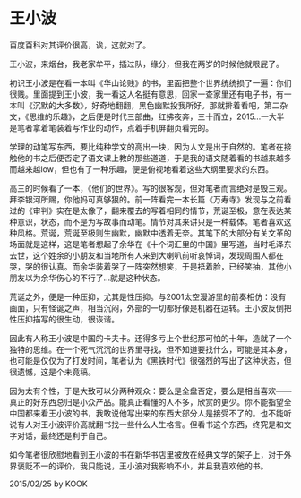 # 王小波

百度百科对其评价很高，诶，这就对了。

王小波，来烟台，我老家牟平，插过队，缘分，但我在两岁的时候他就哏屁了。

初识王小波是在看一本叫《华山论贱》的书，里面把整个世界统统损了一遍：你们很贱。里面提到王小波，我一看这人名挺有意思，回家一查家里还有电子书，有一本叫《沉默的大多数》，好奇地翻翻，黑色幽默投我所好。那就排着看吧，第二杂文，《思维的乐趣》，之后便是时代三部曲，红拂夜奔，三十而立，2015…一大半是笔者拿着笔装着写作业的动作，点着手机屏翻页看完的。

学理的动笔写东西，要比纯种学文的高出一块，因为人文是出于自然的。笔者在接触他的书之后便否定了语文课上教的那些道道，于是我的语文随着看的书越来越多而越来越low，但也有了一种乐趣，便是俯视地看着这些大纲里要求的东西。

高三的时候看了一本，《他们的世界》。写的很客观，但对笔者而言绝对是毁三观。拜李银河所赐，你他妈可真够狠的。前一阵看完一本长篇《万寿寺》发现与之前看过的《审判》实在是太像了，翻来覆去的写着相同的情节，荒诞至极，意在表达某种意识，状态，而不是为写故事而动笔。情节对其来讲只是一种载体。笔者喜欢这种风格。荒诞，荒诞至极则生幽默，幽默中透着无奈。其笔下的大部分有关文革的场面就是这样，这是笔者想起了余华在《十个词汇里的中国》里写道，当时毛泽东去世，这个姓余的小朋友和当地所有人来到大喇叭前听哀悼词，发现周围人都在哭，哭的很认真。而余华装着哭了一阵突然想笑，于是捂着脸，已经笑抽，其他小朋友以为余华伤心的不行了…就是这种状态。

荒诞之外，便是一种压抑，尤其是性压抑。与2001太空漫游里的前奏相仿：没有画面，只有怪诞之声，相当沉闷，外部的一切都好像是机器在运转。王小波反倒把性压抑描写的很生动，很诙谐。

因此有人称王小波是中国的卡夫卡。还得多亏上个世纪那可怕的十年，造就了一个独特的思维。在一个死气沉沉的世界里寻找，但不知道要找什么，可能是其本身，也可能是仅仅为了打发时间，笔者认为《黑铁时代》很强烈的写出了这种状态，但很遗憾，这是个未竟稿。

因为太有个性，于是大致可以分两种观众：要么是全盘否定，要么是相当喜欢——真正的好东西总归是小众产品。能真正看懂的人不多，欣赏的更少。你不能指望全中国都来看王小波的书，我敢说他写出来的东西大部分人是接受不了的。也不能听说有人对王小波评价高就翻书找一些什么人生格言。但看书这个东西，终究是和文字对话，最终还是利于自己。

如今笔者很欣慰地看到王小波的书在新华书店里被放在经典文学的架子上，对于外界褒贬不一的评价，我只能说，王小波对我影响不小，并且我喜欢他的书。

  2015/02/25 by KOOK
